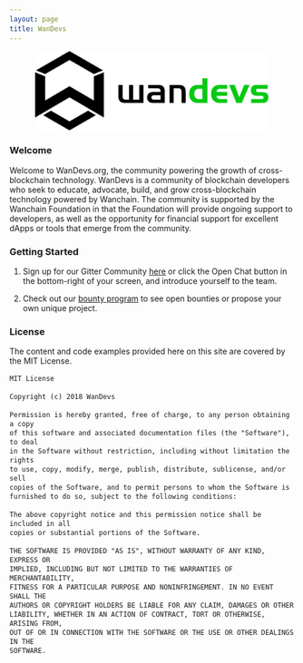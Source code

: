 ```yaml
---
layout: page
title: WanDevs
---
```

<center><img src="/img/wandevs.jpeg" alt="Logo" height="140"/></center>

### Welcome

Welcome to WanDevs.org, the community powering the growth of cross-blockchain technology. WanDevs is a community of blockchain developers who seek to educate, advocate, build, and grow cross-blockchain technology powered by Wanchain. The community is supported by the Wanchain Foundation in that the Foundation will provide ongoing support to developers, as well as the opportunity for financial support for excellent dApps or tools that emerge from the community.

### Getting Started

1.	Sign up for our Gitter Community <a href="https://gitter.im/wandevs/community" target="_blank" rel="noopener noreferrer" role="link" tabindex="0">here</a> or click the Open Chat button in the bottom-right of your screen, and introduce yourself to the team.

2. Check out our [bounty program](/docs/bounties/) to see open bounties or propose your own unique project.

### License

The content and code examples provided here on this site are covered by the MIT License.

    MIT License

    Copyright (c) 2018 WanDevs

    Permission is hereby granted, free of charge, to any person obtaining a copy
    of this software and associated documentation files (the "Software"), to deal
    in the Software without restriction, including without limitation the rights
    to use, copy, modify, merge, publish, distribute, sublicense, and/or sell
    copies of the Software, and to permit persons to whom the Software is
    furnished to do so, subject to the following conditions:

    The above copyright notice and this permission notice shall be included in all
    copies or substantial portions of the Software.

    THE SOFTWARE IS PROVIDED "AS IS", WITHOUT WARRANTY OF ANY KIND, EXPRESS OR
    IMPLIED, INCLUDING BUT NOT LIMITED TO THE WARRANTIES OF MERCHANTABILITY,
    FITNESS FOR A PARTICULAR PURPOSE AND NONINFRINGEMENT. IN NO EVENT SHALL THE
    AUTHORS OR COPYRIGHT HOLDERS BE LIABLE FOR ANY CLAIM, DAMAGES OR OTHER
    LIABILITY, WHETHER IN AN ACTION OF CONTRACT, TORT OR OTHERWISE, ARISING FROM,
    OUT OF OR IN CONNECTION WITH THE SOFTWARE OR THE USE OR OTHER DEALINGS IN THE
    SOFTWARE.
